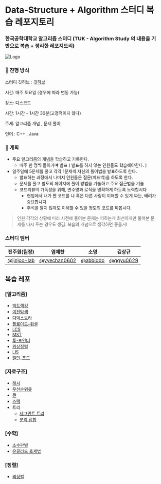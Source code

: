 # Data-Structure + Algorithm 스터디 복습 레포지토리
### 한국공학대학교 알고리즘 스터디 (TUK - Algorithm Study 의 내용을 기반으로 복습 + 정리한 레포지토리)
![Logo](https://user-images.githubusercontent.com/84346055/283541708-ce80a932-6505-4c3d-9a22-1cb81677f657.jpg)

### 🎯 진행 방식

스터디 깃허브 : [깃허브](https://github.com/TUK-Algorithm-Study/study)

시간: 매주 토요일 (경우에 따라 변동 가능)

장소: 디스코드

시간: 1시간 - 1시간 30분(고정적이지 않다)

주제: 알고리즘 개념 , 문제 풀이

언어 : C++ , Java

### 🎯 계획
- 주요 알고리즘의 개념을 학습하고 기록한다.
    - 매주 한 명씩 돌아가며 발표 ( 발표를 하지 않는 인원들도 학습해야한다. )
- 일주일에 5문제를 풀고 각각 1문제씩 자신의 풀이법을 발표하도록 한다.
    - 발표하는 과정에서 나머지 인원들은 질문(피드백)을 하도록 한다.
    - 문제를 풀고 별도의 페이지에 풀이 방법을 기술하고 주요 접근법을 기술
    - 코드리뷰의 가독성을 위해, 변수명과 로직을 명확하게 하도록 노력합시다
        - 현업에서 내가 짠 코드를 나 혹은 다른 사람이 이해할 수 있게 짜는, 배려가 중요합니다
        - 주석을 달지 않아도 이해할 수 있을 정도의 코드를 짜봅시다.

> 인원 각각의 상황에 따라 사전에 풀어본 문제는 피하는게 최선이지만 풀어본 문제를 다시 푸는 경우도 생김. 복습의 개념으로 생각하면 좋을거!
> 
### 스터디 멤버
|진주원(팀장)|염예찬|소영|김상규|
|:----:|:----:|:----:|:----:|
|[@jinjoo-lab](https://github.com/jinjoo-lab)|[@yyechan0602](https://github.com/yyechan0602)|[@abbiddo](https://github.com/abbiddo)|[@ggyu0629](https://github.com/ggyu0629)|

## 복습 레포
### [알고리즘]
- [백트랙킹](https://github.com/jinjoo-lab/Data-Structure/blob/main/Algorithm/BackTracking.md)
- [이진탐색](https://github.com/jinjoo-lab/Data-Structure/blob/main/Algorithm/BinarySearch.md)
- [다익스트라](https://github.com/jinjoo-lab/Data-Structure/blob/main/Algorithm/Dijkstra.md)
- [플로이드-워셜](https://github.com/jinjoo-lab/Data-Structure/blob/main/Algorithm/Floyd.md)
- [LCS](https://github.com/jinjoo-lab/Data-Structure/blob/main/Algorithm/LCS.md)
- [MST](https://github.com/jinjoo-lab/Data-Structure/blob/main/Algorithm/MST.md)
- [투-포인터](https://github.com/jinjoo-lab/Data-Structure/blob/main/Algorithm/TwoPointer.md)
- [위상정렬](https://github.com/jinjoo-lab/Data-Structure/blob/main/Algorithm/topologySort.md)
- [LIS](https://github.com/jinjoo-lab/Data-Structure/blob/main/Algorithm/LIS.md)
- [벨만-포드](https://github.com/jinjoo-lab/Data-Structure/blob/main/Algorithm/Bellman-Ford.md)

### [자료구조]
- [해시](https://github.com/jinjoo-lab/Data-Structure/blob/main/Data-Structure/Hash/Hash.md)
- [우선순위큐](https://github.com/jinjoo-lab/Data-Structure/blob/main/Data-Structure/PriorityQueue/PriorityQueue.md)
- [큐](https://github.com/jinjoo-lab/Data-Structure/blob/main/Data-Structure/Queue/Queue.md)
- [스택](https://github.com/jinjoo-lab/Data-Structure/blob/main/Data-Structure/Stack/stack.md)
- 트리
  - [세그먼트 트리](https://github.com/jinjoo-lab/Data-Structure/blob/main/Data-Structure/Tree/SegmentTree.md)
  - [분리 집합](https://github.com/jinjoo-lab/Data-Structure/blob/main/Data-Structure/Tree/Union_Find.md)   

### [수학]
- [소수판별](https://github.com/jinjoo-lab/Data-Structure/blob/main/Math/PrimeNumber.md)
- [유클리드 호제법](https://github.com/jinjoo-lab/Data-Structure/blob/main/Math/GCD_LCM.md)
  
### [정렬]
- [퀵정렬](https://github.com/jinjoo-lab/Data-Structure/blob/main/Sort/QuickSort.md)
